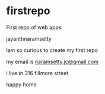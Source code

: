 # firstrepo
First repo of web apps

jayanthnaramsetty

Iam so curious to create my first repo

my email is naramsetty.jc@gmail.com

i live in 316 fillmore street

happy home